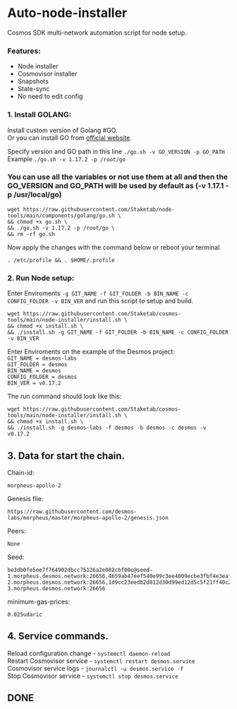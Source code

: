 # Auto-node-installer
Cosmos SDK multi-network automation script for node setup.  
### Features:  
- Node installer
- Cosmovisor installer
- Snapshots
- State-sync
- No need to edit config

### 1. Install GOLANG:
Install custom version of Golang #GO.  
Or you can install GO from [official website](https://golang.org/doc/install).  

Specify version and GO path in this line `./go.sh -v GO_VERSION -p GO_PATH`  
Example `./go.sh -v 1.17.2 -p /root/go`  

### You can use all the variables or not use them at all and then the GO_VERSION and GO_PATH will be used by default as (-v 1.17.1 -p /usr/local/go)  

```
wget https://raw.githubusercontent.com/Staketab/node-tools/main/components/golang/go.sh \
&& chmod +x go.sh \
&& ./go.sh -v 1.17.2 -p /root/go \
&& rm -rf go.sh
```
Now apply the changes with the command below or reboot your terminal.  
```
. /etc/profile && . $HOME/.profile
```

### 2. Run Node setup:
Enter Enviroments `-g GIT_NAME -f GIT_FOLDER -b BIN_NAME -c CONFIG_FOLDER -v BIN_VER` and run this script to setup and build.  
```
wget https://raw.githubusercontent.com/Staketab/cosmos-tools/main/node-installer/install.sh \
&& chmod +x install.sh \
&& ./install.sh -g GIT_NAME -f GIT_FOLDER -b BIN_NAME -c CONFIG_FOLDER -v BIN_VER
```
Enter Enviroments on the example of the Desmos project:  
`GIT_NAME = desmos-labs`  
`GIT_FOLDER = desmos`  
`BIN_NAME = desmos`  
`CONFIG_FOLDER = desmos`  
`BIN_VER = v0.17.2`

The run command should look like this:
```
wget https://raw.githubusercontent.com/Staketab/cosmos-tools/main/node-installer/install.sh \
&& chmod +x install.sh \
&& ./install.sh -g desmos-labs -f desmos -b desmos -c desmos -v v0.17.2
```

## 3. Data for start the chain. 
Chain-id:
```
morpheus-apollo-2
```
Genesis file:
```
https://raw.githubusercontent.com/desmos-labs/morpheus/master/morpheus-apollo-2/genesis.json
```
Peers:
```
None
```
Seed:
```
be3db0fe5ee7f764902dbcc75126a2e082cbf00c@seed-1.morpheus.desmos.network:26656,4659ab47eef540e99c3ee4009ecbe3fbf4e3eaff@seed-2.morpheus.desmos.network:26656,1d9cc23eedb2d812d30d99ed12d5c5f21ff40c23@seed-3.morpheus.desmos.network:26656
```
minimum-gas-prices:
```
0.025udaric
```

## 4. Service commands.
Reload configuration change - `systemctl daemon-reload`  
Restart Cosmovisor service - `systemctl restart desmos.service`  
Cosmovisor service logs - `journalctl -u desmos.service -f`  
Stop Cosmovisor service - `systemctl stop desmos.service`  

## DONE

